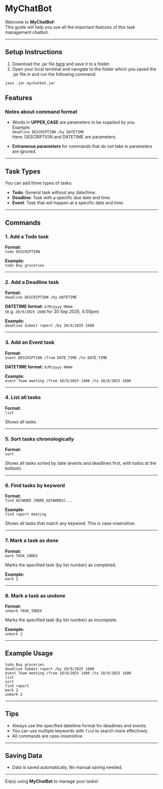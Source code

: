 # MyChatBot

Welcome to **MyChatBot**!  
This guide will help you use all the important features of this task management chatbot.

---

## Setup Instructions
1. Download the .jar file [here](https://github.com/yhthia/ip/releases/tag/A-Release) and save it to a folder.
2. Open your local terminal and navigate to the folder which you saved the .jar file in and run the following command:
```
java -jar mychatbot.jar
```

## Features

### Notes about command format

- Words in **UPPER_CASE** are parameters to be supplied by you.  
  Example:  
  `deadline DESCRIPTION /by DATETIME`  
  Here, DESCRIPTION and DATETIME are parameters.

- **Extraneous parameters** for commands that do not take in parameters are ignored.

---

## Task Types

You can add three types of tasks:

- **Todo**: General task without any date/time.
- **Deadline**: Task with a specific due date and time.
- **Event**: Task that will happen at a specific date and time.

---

## Commands

### 1. Add a Todo task

**Format:**  
`todo DESCRIPTION`

**Example:**  
`todo Buy groceries`

---

### 2. Add a Deadline task

**Format:**  
`deadline DESCRIPTION /by DATETIME`

**DATETIME format:** `d/M/yyyy HHmm`  
(e.g. `20/9/2025 1600` for 20 Sep 2025, 4:00pm)

**Example:**  
`deadline Submit report /by 20/9/2025 1600`

---

### 3. Add an Event task

**Format:**  
`event DESCRIPTION /from DATE_TIME /to DATE_TIME`

**DATETIME format:** `d/M/yyyy HHmm`

**Example:**  
`event Team meeting /from 18/9/2025 1400 /to 18/9/2025 1600`

---

### 4. List all tasks

**Format:**  
`list`

Shows all tasks.

---

### 5. Sort tasks chronologically

**Format:**  
`sort`

Shows all tasks sorted by date (events and deadlines first, with todos at the bottom).

---

### 6. Find tasks by keyword

**Format:**  
`find KEYWORD [MORE_KEYWORDS]...`

**Example:**  
`find report meeting`

Shows all tasks that match any keyword. This is case-insensitive.

---

### 7. Mark a task as done

**Format:**  
`mark TASK_INDEX`

Marks the specified task (by list number) as completed.

**Example:**  
`mark 2`

---

### 8. Mark a task as undone

**Format:**  
`unmark TASK_INDEX`

Marks the specified task (by list number) as incomplete.

**Example:**  
`unmark 2`

---

## Example Usage

```
todo Buy groceries
deadline Submit report /by 20/9/2025 1600
event Team meeting /from 18/9/2025 1400 /to 18/9/2025 1600
list
sort
find report
mark 2 
unmark 2
```

---

## Tips

- Always use the specified datetime format for deadlines and events.
- You can use multiple keywords with `find` to search more effectively.
- All commands are case-insensitive.

---

## Saving Data

- Data is saved automatically. No manual saving needed.

---

Enjoy using **MyChatBot** to manage your tasks!
